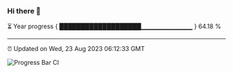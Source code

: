 ### Hi there 👋

⏳ Year progress { ███████████████████▁▁▁▁▁▁▁▁▁▁▁ } 64.18 %

---

⏰ Updated on Wed, 23 Aug 2023 06:12:33 GMT

![Progress Bar CI](https://github.com/liununu/liununu/workflows/Progress%20Bar%20CI/badge.svg)
